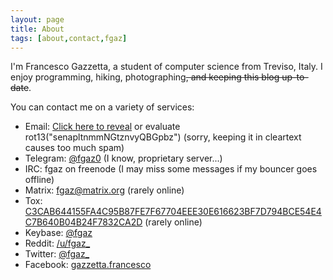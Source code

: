 ```yaml
---
layout: page
title: About
tags: [about,contact,fgaz]
---
```


I'm Francesco Gazzetta, a student of computer science from Treviso, Italy. I enjoy programming, hiking, photographing<s>, and keeping this blog up-to-date</s>.

You can contact me on a variety of services:

* Email: [Click here to reveal](https://www.google.com/recaptcha/mailhide/d?k=01hzEQ2ov01YnR-kA-9bNmyA==&c=kzKHbr8z3KNdB2orZtMpB5YCMACi_MNAOdJp6UQeSHA=) or evaluate rot13("senapltnmmNGtznvyQBGpbz") (sorry, keeping it in cleartext causes too much spam)
* Telegram: [@fgaz0](https://telegram.me/fgaz0) (I know, proprietary server...)
* IRC: fgaz on freenode (I may miss some messages if my bouncer goes offline)
* Matrix: fgaz@matrix.org (rarely online)
* Tox: [C3CAB644155FA4C95B87FE7F67704EEE30E616623BF7D794BCE54E4C7B640B04B24F7832CA2D](tox:C3CAB644155FA4C95B87FE7F67704EEE30E616623BF7D794BCE54E4C7B640B04B24F7832CA2D) (rarely online)
* Keybase: [@fgaz](https://keybase.io/fgaz)
* Reddit: [/u/fgaz\_](https://reddit.com/u/fgaz_)
* Twitter: [@fgaz\_](https://twitter.com/fgaz_)
* Facebook: [gazzetta.francesco](https://facebook.com/gazzetta.francesco/)

